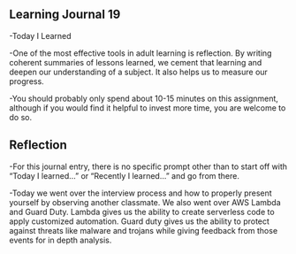 ## Learning Journal 19

-Today I Learned

-One of the most effective tools in adult learning is reflection. By writing coherent summaries of lessons learned, we cement that learning and deepen our understanding of a subject. It also helps us to measure our progress.

-You should probably only spend about 10-15 minutes on this assignment, although if you would find it helpful to invest more time, you are welcome to do so.

## Reflection

-For this journal entry, there is no specific prompt other than to start off with “Today I learned…” or “Recently I learned…” and go from there.

-Today we went over the interview process and how to properly present yourself by observing another classmate. We also went over AWS Lambda and Guard Duty. Lambda gives us the ability to create serverless code to apply customized automation. Guard duty gives us the ability to protect against threats like malware and trojans while giving feedback from those events for in depth analysis.
